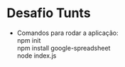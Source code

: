 # Desafio Tunts

- Comandos para rodar a aplicação:  
 npm init  
 npm install google-spreadsheet  
 node index.js
